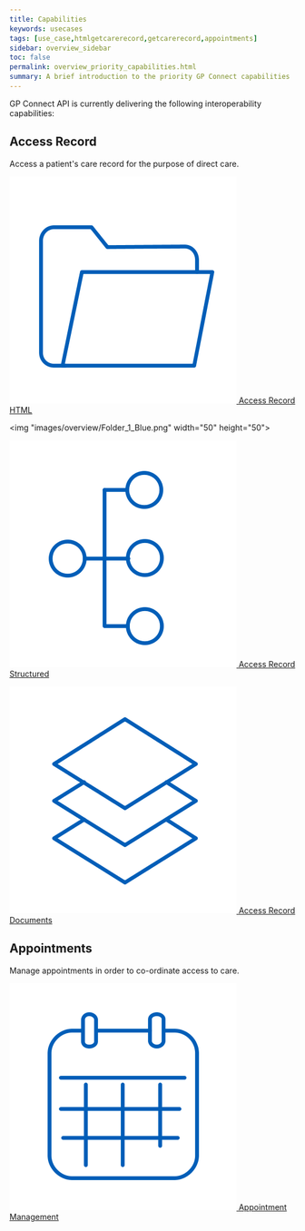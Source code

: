 ```yaml
---
title: Capabilities
keywords: usecases
tags: [use_case,htmlgetcarerecord,getcarerecord,appointments]
sidebar: overview_sidebar
toc: false
permalink: overview_priority_capabilities.html
summary: A brief introduction to the priority GP Connect capabilities
---
```



GP Connect API is currently delivering the following interoperability capabilities:

## Access Record ##
Access a patient's care record for the purpose of direct care.

[![Img](images/overview/Folder_1_Blue.png) Access Record HTML](accessrecord.html) <!-- .element height="25%" width="25%" -->

<img "images/overview/Folder_1_Blue.png" width="50" height="50">

[![Img](images/overview/Organisation_chart_vertical_Blue.png) Access Record Structured](accessrecord_structured.html)

[![Img](images/overview/Layers_Blue.png) Access Record Documents](accessrecord_documents.html)

## Appointments ##
Manage appointments in order to co-ordinate access to care.

[![Img](images/overview/Calendar_Blue.png) Appointment Management](appointments.html)

